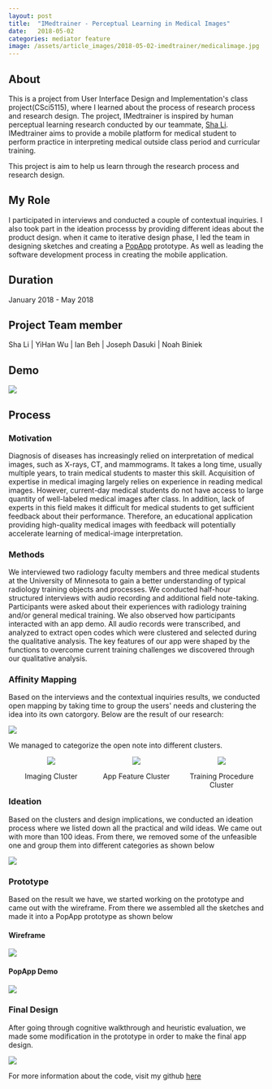 ```yaml
---
layout: post
title:  "IMedtrainer - Perceptual Learning in Medical Images"
date:   2018-05-02
categories: mediator feature
image: /assets/article_images/2018-05-02-imedtrainer/medicalimage.jpg
---
```


## About 

This is a project from User Interface Design and Implementation's class project(CSci5115), where I learned about the process of research process and research design. The project, IMedtrainer is inspired by human perceptual learning research conducted by our teammate, [Sha Li](https://www.researchgate.net/profile/Sha_Li38). IMedtrainer aims to provide a mobile platform for medical student to perform practice in interpreting medical outside class period and curricular training. 

This project is aim to help us learn through the research process and research design.    
 
## My Role

I participated in interviews and conducted a couple of contextual inquiries. I also took part in the ideation processs by providing different ideas about the product design. when it came to iterative design phase, I led the team in designing sketches and creating a [PopApp](https://marvelapp.com/pop/) prototype. As well as leading the software development process in creating the mobile application. 

## Duration 

January 2018 - May 2018

## Project Team member

Sha Li | YiHan Wu | Ian Beh | Joseph Dasuki | Noah Biniek


## Demo 

![](https://media.githubusercontent.com/media/clementpeihengtan/clement-tph/gh-pages/assets/article_images/2018-05-02-imedtrainer/Imedtrainer_demo.gif)



## Process

### Motivation

Diagnosis of diseases has increasingly relied on interpretation of medical images, such as X-rays, CT, and mammograms. It takes a long time, usually multiple years, to train medical students to master this skill. Acquisition of expertise in medical imaging largely relies on experience in reading medical images. However, current-day medical students do not have access to large quantity of well-labeled medical images after class. In addition, lack of experts in this field makes it difficult for medical students to get sufficient feedback about their performance. Therefore, an educational application providing high-quality medical images with feedback will potentially accelerate learning of medical-image interpretation.


### Methods

We interviewed two radiology faculty members and three medical students at the University of Minnesota to gain a better understanding of typical radiology training objects and processes. We conducted half-hour structured interviews with audio recording and additional field note-taking. Participants were asked about their experiences with radiology training and/or general medical training. We also observed how participants interacted with an app demo. All audio records were transcribed, and analyzed to extract open codes which were clustered and selected during the qualitative analysis. The key features of our app were shaped by the functions to overcome current training challenges we discovered through our qualitative analysis.

### Affinity Mapping

Based on the interviews and the contextual inquiries results, we conducted open mapping by taking time to group the users' needs and clustering the idea into its own catorgory. Below are the result of our research:

[![](https://github.com/clementpeihengtan/clement-tph/blob/gh-pages/assets/article_images/2018-05-02-imedtrainer/opencoding.png?raw=true)](https://github.com/clementpeihengtan/clement-tph/blob/gh-pages/assets/article_images/2018-05-02-imedtrainer/opencoding.png?raw=true)

We managed to categorize the open note into different clusters.

<div style="position: relative">
    <div style="float: left; width: 33.33%; text-align:center;">
        <img src="https://raw.githubusercontent.com/clementpeihengtan/clement-tph/gh-pages/assets/article_images/2018-05-02-imedtrainer/image_cluster.jpg">
        <p>Imaging Cluster</p>
    </div>
    <div style="float: left; width: 33.33%; text-align:center;">
        <img src="https://github.com/clementpeihengtan/clement-tph/blob/gh-pages/assets/article_images/2018-05-02-imedtrainer/app_feature_cluster.jpg?raw=true">
        <p>App Feature Cluster</p>
    </div>
    <div style="float: left; width: 33.33%; text-align:center;">
        <img src="https://github.com/clementpeihengtan/clement-tph/blob/gh-pages/assets/article_images/2018-05-02-imedtrainer/training_cluster.jpg?raw=true">
        <p>Training Procedure Cluster</p>
    </div>
</div>
<!--#### Imaging Cluster-->

<!--![](https://github.com/clementpeihengtan/clement-tph/blob/gh-pages/assets/article_images/2018-05-02-imedtrainer/image_cluster.png)-->

<!--#### App Feature Cluster-->

<!--![](https://github.com/clementpeihengtan/clement-tph/blob/gh-pages/assets/article_images/2018-05-02-imedtrainer/app_feature_cluster.jpg?raw=true)-->

<!--#### Training Procedure Cluster-->

<!--![](https://github.com/clementpeihengtan/clement-tph/blob/gh-pages/assets/article_images/2018-05-02-imedtrainer/training_cluster.jpg?raw=true)-->

### Ideation

Based on the clusters and design implications, we conducted an ideation process where we listed down all the practical and wild ideas. We came out with more than 100 ideas. From there, we removed some of the unfeasible one and group them into different categories as shown below

![](https://github.com/clementpeihengtan/clement-tph/blob/gh-pages/assets/article_images/2018-05-02-imedtrainer/implicationandideation.jpg?raw=true)

### Prototype

Based on the result we have, we started working on the prototype and came out with the wireframe. From there we assembled all the sketches and made it into a PopApp prototype as shown below

#### Wireframe 

![](https://github.com/clementpeihengtan/clement-tph/blob/gh-pages/assets/article_images/2018-05-02-imedtrainer/wireframe.jpg?raw=true)

#### PopApp Demo

![](https://media.githubusercontent.com/media/clementpeihengtan/clement-tph/gh-pages/assets/article_images/2018-05-02-imedtrainer/prototype_demo.gif)

### Final Design 

After going through cognitive walkthrough and heuristic evaluation, we made some modification in the prototype in order to make the final app design.

![](https://media.githubusercontent.com/media/clementpeihengtan/clement-tph/gh-pages/assets/article_images/2018-05-02-imedtrainer/Imedtrainer_demo.gif)

For more information about the code, visit my github [here](https://github.com/clementpeihengtan/IMedtrainer)
